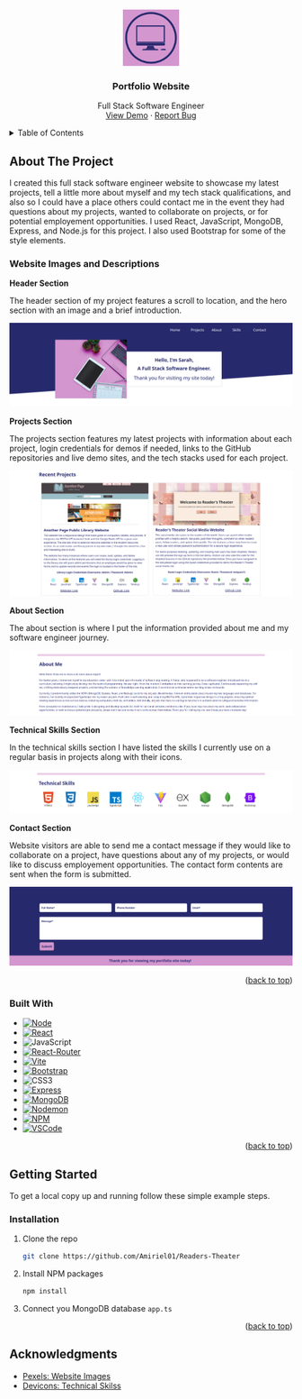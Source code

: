 <a name="readme-top"></a>

<br />
<div align="center">
   <img src="/front-end/public/icon.png" alt="Logo" width="100" height="100">
  </a>

<h3 align="center">Portfolio Website</h3>

  <p align="center">
    Full Stack Software Engineer
    <br />
    <a href="https://amiriel01-portfolio-website.netlify.app/">View Demo</a>
    ·
    <a href="https://github.com/Amiriel01/Portfolio-Website/issues">Report Bug</a>
  </p>
</div>

<details>
  <summary>Table of Contents</summary>
  <ol>
    <li>
      <a href="#about-the-project">About The Project</a>
      <ul>
        <li><a href="#website-images-and-descriptions">Website Images and Descriptions</a></li>
      </ul>
      <ul>
        <li><a href="#built-with">Built With</a></li>
      </ul>
    </li>
    <li>
      <a href="#getting-started">Getting Started</a>
      <ul>
        <li><a href="#installation">Installation</a></li>
      </ul>
    </li>
    <li><a href="#contributing">Contributing</a></li>
    <li><a href="#acknowledgments">Acknowledgments</a></li>
  </ol>
</details>

## About The Project

I created this full stack software engineer website to showcase my latest projects, tell a little more about myself and my tech stack qualifications, and also so I could have a place others could contact me in the event they had questions about my projects, wanted to collaborate on projects, or for potential employement opportunities. I used React, JavaScript, MongoDB, Express, and Node.js for this project. I also used Bootstrap for some of the style elements.

### Website Images and Descriptions

**Header Section**

The header section of my project features a scroll to location, and the hero section with an image and a brief introduction.

![Header Section Image](README-Images/header.png)

**Projects Section**

The projects section features my latest projects with information about each project, login credentials for demos if needed, links to the GitHub repositories and live demo sites, and the tech stacks used for each project.

![Projects Section Image](README-Images/projects.png)

**About Section**

The about section is where I put the information provided about me and my software engineer journey.

![About Section Image 1](README-Images/about.png)

**Technical Skills Section**

In the technical skills section I have listed the skills I currently use on a regular basis in projects along with their icons.

![Technical Skills Section Image 1](README-Images/techskills.png)

**Contact Section**

Website visitors are able to send me a contact message if they would like to collaborate on a project, have questions about any of my projects, or would like to discuss employement opportunities. The contact form contents are sent when the form is submitted. 

![Contact Section Image](README-Images/contact.png)

<p align="right">(<a href="#readme-top">back to top</a>)</p>

### Built With

* [![Node][Node.js]][Node-url]
* [![React][React.js]][React-url]
* ![JavaScript](https://img.shields.io/badge/javascript-%23323330.svg?style=for-the-badge&logo=javascript&logoColor=%23F7DF1E)
* [![React-Router][React-Router.com]][React-Router-url]
* [![Vite][vite.js]][Vite-url]
* [![Bootstrap][Bootstrap.com]][Bootstrap-url]
* ![CSS3](https://img.shields.io/badge/css3-%231572B6.svg?style=for-the-badge&logo=css3&logoColor=white)
* [![Express][Express.js]][Express-url]
* [![MongoDB][MongoDB.com]][MongoDB-url]
* [![Nodemon][Nodemon.io]][Nodemon-url]
* [![NPM][NPM.io]][NPM-url]
* [![VSCode][VSCode.com]][VSCode-url]

<p align="right">(<a href="#readme-top">back to top</a>)</p>

## Getting Started

To get a local copy up and running follow these simple example steps.

### Installation

1. Clone the repo
   ```sh
   git clone https://github.com/Amiriel01/Readers-Theater
   ```
2. Install NPM packages
   ```sh
   npm install
   ```
3. Connect you MongoDB database `app.ts`
  
<p align="right">(<a href="#readme-top">back to top</a>)</p>

## Acknowledgments

* [Pexels: Website Images](https://www.pexels.com/)
* [Devicons: Technical Skilss](https://devicon.dev/)

[Node.js]: https://img.shields.io/badge/node.js-6DA55F?style=for-the-badge&logo=node.js&logoColor=white
[Node-url]: https://nodejs.org/en
[React.js]: https://img.shields.io/badge/React-%2320232a?style=for-the-badge&logo=react&logoColor=%2361DAFB
[React-url]: https://reactjs.org/
[React-Router.com]: https://img.shields.io/badge/React_Router-CA4245?style=for-the-badge&logo=react-router&logoColor=white
[React-Router-url]: https://reactrouter.com/en/main
[Vite.js]: https://img.shields.io/badge/vite-%23646CFF.svg?style=for-the-badge&logo=vite&logoColor=white
[Vite-url]: https://vitejs.dev/
[Bootstrap.com]: https://img.shields.io/badge/Bootstrap-%238511FA?style=for-the-badge&logo=bootstrap&logoColor=white
[Bootstrap-url]: https://getbootstrap.com
[TypeScript.com]: https://img.shields.io/badge/typescript-%23007ACC.svg?style=for-the-badge&logo=typescript&logoColor=white
[TypeScript-url]: https://www.typescriptlang.org/
[Express.js]: https://img.shields.io/badge/express.js-%23404d59.svg?style=for-the-badge&logo=express&logoColor=%2361DAFB
[Express-url]: https://expressjs.com/
[MongoDB.com]: https://img.shields.io/badge/MongoDB-%234ea94b.svg?style=for-the-badge&logo=mongodb&logoColor=white
[MongoDB-url]: https://www.mongodb.com/
[Nodemon.io]: https://img.shields.io/badge/NODEMON-%23323330.svg?style=for-the-badge&logo=nodemon&logoColor=%BBDEAD
[Nodemon-url]: https://nodemon.io/
[NPM.io]: https://img.shields.io/badge/NPM-%23CB3837.svg?style=for-the-badge&logo=npm&logoColor=white
[NPM-url]: https://www.npmjs.com/
[VSCode.com]: https://img.shields.io/badge/Visual%20Studio-5C2D91.svg?style=for-the-badge&logo=visual-studio&logoColor=white
[VSCode-url]: https://code.visualstudio.com/

